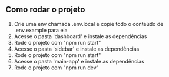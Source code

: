 ## Como rodar o projeto
1. Crie uma env chamada .env.local e copie todo o conteúdo de .env.example para ela
2. Acesse o pasta 'dashboard' e instale as dependências
3. Rode o projeto com "npm run start"
4. Acesse o pasta 'sidebar' e instale as dependências
5. Rode o projeto com "npm run start"
6. Acesse o pasta 'main-app' e instale as dependências
7. Rode o projeto com "npm run dev"